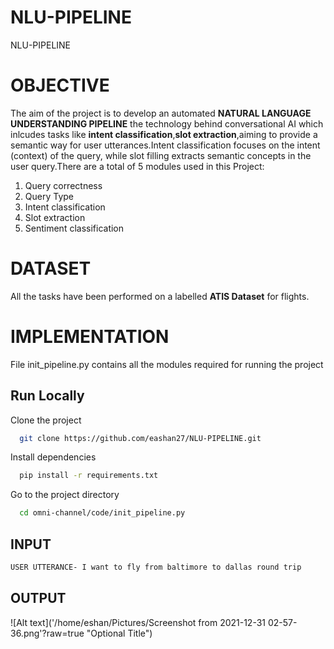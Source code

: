 # NLU-PIPELINE
 NLU-PIPELINE
# OBJECTIVE
The aim of the project is to develop an automated **NATURAL LANGUAGE UNDERSTANDING PIPELINE** the technology behind conversational AI which inlcudes tasks like **intent classification**,**slot extraction**,aiming to provide a semantic way for user utterances.Intent classification focuses on the intent (context) of the query, while slot filling extracts semantic concepts in the user query.There are a total of 5 modules used in this Project:

1. Query correctness
2. Query Type
3. Intent classification
4. Slot extraction
5. Sentiment classification


# DATASET
All the tasks have been performed on a labelled **ATIS Dataset** for flights.

# IMPLEMENTATION

File init_pipeline.py contains all the modules required for running the project









## Run Locally

Clone the project

```bash
  git clone https://github.com/eashan27/NLU-PIPELINE.git
```

Install dependencies

```bash
  pip install -r requirements.txt
```

Go to the project directory

```bash
  cd omni-channel/code/init_pipeline.py
```


## INPUT

```bash
USER UTTERANCE- I want to fly from baltimore to dallas round trip
```

## OUTPUT
![Alt text]('/home/eshan/Pictures/Screenshot from 2021-12-31 02-57-36.png'?raw=true "Optional Title")


